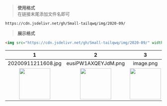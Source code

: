 > **使用格式**  
在链接末尾添加文件名即可
```
https://cdn.jsdelivr.net/gh/Small-tailqwq/img/2020-09/
```  

> **展示格式**
```html
<img src="https://cdn.jsdelivr.net/gh/Small-tailqwq/img/2020-09/" width="100px" height="100px">
```  

|1|2|3|
|:--:|:--:|:--:|  
|20200911211608.jpg|eusiPW1AXQEYJdM.png|image.png|
|<img src="https://cdn.jsdelivr.net/gh/Small-tailqwq/img/2020-09/20200911211608.jpg" width="100px" height="100px">|<img src="https://cdn.jsdelivr.net/gh/Small-tailqwq/img/2020-09/eusiPW1AXQEYJdM.png" width="100px" height="100px">|<img src="https://cdn.jsdelivr.net/gh/Small-tailqwq/img/2020-09/image.png" width="100px" height="100px">|

